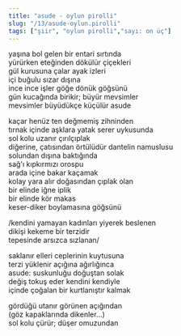 ```yaml
---
title: "asude - oylun pirolli"
slug: "/13/asude-oylun.pirolli"
tags: ["şiir", "oylun pirolli","sayı: on üç"]
---
```

yaşına bol gelen bir entari sırtında  
yürürken eteğinden dökülür çiçekleri\
gül kurusuna çalar ayak izleri\
içi buğulu sızar dışına\
ince ince işler göğe dönük göğsünü\
gün kucağında birikir; büyür mevsimler\
mevsimler büyüdükçe küçülür asude

kaçar henüz ten değmemiş zihninden\
tırnak içinde aşklara yatak serer uykusunda\
sol kolu uzanır çırılçıplak\
diğerine, çatısından örtülüdür dantelin namuslusu\
solundan dışına baktığında\
sağ'ı kıpkırmızı orospu\
arada içine bakar kaçamak\
kolay yara alır doğasından çıplak olan\
bir elinde iğne iplik\
bir elinde kör makas\
keser-diker boylamasına göğsünü

/kendini yamayan kadınları yiyerek beslenen\
dikişi kekeme bir terzidir\
tepesinde arsızca sızlanan/

saklanır elleri ceplerinin kuytusuna\
terzi yüklenir açığına ağırlığınca\
asude: suskunluğu doğuştan solak\
değiş tokuş eder kendini kendiyle\
içinde çoğalan bir kurtlanıştır kalmak

gördüğü utanır görünen açığından\
(göz kapaklarında dikenler...)\
sol kolu çürür; düşer omuzundan

